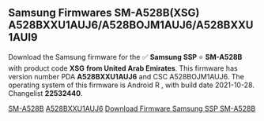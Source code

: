 <h2>Samsung Firmwares SM-A528B(XSG) A528BXXU1AUJ6/A528BOJM1AUJ6/A528BXXU1AUI9</h2>
Download the Samsung firmware for the ✅ <strong>Samsung SSP </strong> ⭐ <strong>SM-A528B</strong> with product code <strong>XSG</strong> <strong> from United Arab Emirates</strong>. This firmware has version number PDA <strong>A528BXXU1AUJ6</strong> and CSC A528BOJM1AUJ6. The operating system of this firmware is Android R , with build date 2021-10-28. Changelist <strong>22532440</strong>.


[SM-A528B](https://samfirm.shop/samsung/model/SM-A528B)
[A528BXXU1AUJ6](https://samfirm.shop/samsung/pda/A528BXXU1AUJ6)
[Download Firmware Samsung SSP SM-A528B](https://samfirm.shop/samsung/firmware/469472)
